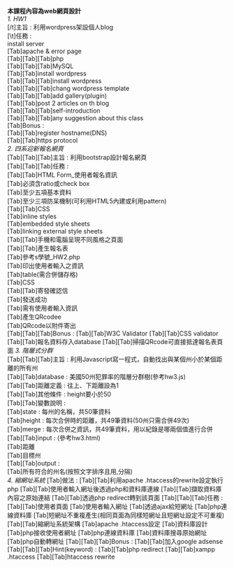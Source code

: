 __本課程內容為web網頁設計__  
_1. HW1_  
[/t]主旨 : 利用wordpress架設個人blog  
[\t]任務 :  
install server  
[Tab]apache & error page  
[Tab][Tab][Tab]php  
[Tab][Tab][Tab]MySQL  
[Tab][Tab]install wordpress  
[Tab][Tab][Tab]install wordpress  
[Tab][Tab][Tab]chang wordpress template  
[Tab][Tab][Tab]add gallery(plugin)  
[Tab][Tab]post 2 articles on th blog  
[Tab][Tab][Tab]self-introduction  
[Tab][Tab][Tab]any suggestion about this class  
[Tab]Bonus :   
[Tab][Tab]register hostname(DNS)  
[Tab][Tab]https protocol  
_2. 四系迎新報名網頁_  
[Tab][Tab][Tab]主旨 : 利用bootstrap設計報名網頁  
[Tab][Tab][Tab]任務 :   
[Tab][Tab]HTML Form_使用者報名資訊  
[Tab]必須含ratio或check box  
[Tab]至少五項基本資料  
[Tab]至少三項防呆機制(可利用HTML5內建或利用pattern)  
[Tab][Tab]CSS  
[Tab]inline styles  
[Tab]embedded style sheets  
[Tab]linking external style sheets  
[Tab][Tab]手機和電腦呈現不同風格之頁面  
[Tab][Tab]產生報名表  
[Tab]參考s學號_HW2.php  
[Tab]印出使用者輸入之資訊  
[Tab]table(需合併儲存格)  
[Tab]CSS  
[Tab][Tab]寄發確認信  
[Tab]發送成功  
[Tab]需有使用者輸入資訊  
[Tab]產生QRcodee  
[Tab]QRcode以附件寄出  
[Tab][Tab][Tab]Bonus : 
[Tab][Tab]W3C Validator
[Tab][Tab]CSS validator
[Tab][Tab]報名資料存入database
[Tab][Tab]掃描QRcode可直接抵達報名表頁面
_3. 階層式分群_  
[Tab][Tab][Tab]主旨 : 利用Javascript寫一程式，自動找出與某個州小於某個距離的所有州  
[Tab][Tab]database : 美國50州犯罪率的階層分群樹(參考hw3.js)  
[Tab][Tab]距離定義 : 往上、下距離設為1  
[Tab][Tab]其他條件 : height要小於50  
[Tab][Tab]變數說明 :   
[Tab]state : 每州的名稱，共50筆資料  
[Tab]height : 每次合併時的距離，共49筆資料(50州只需合併49次)  
[Tab]merge : 每次合併之資訊，共49筆資料，用以紀錄是哪兩個值進行合併  
[Tab][Tab]input : (參考hw3.html)  
[Tab]距離  
[Tab]目標州  
[Tab][Tab]output :   
[Tab]所有符合的州名(按照文字排序且用,分隔)  
_4. 縮網址系統_
[Tab]做法 : 
[Tab][Tab]利用apache .htaccess的rewrite設定執行php
[Tab][Tab]使用者輸入網址後透過php和資料庫連線
[Tab][Tab]擷取資料庫內容之原始連結
[Tab][Tab]透過php redirect轉到該頁面
[Tab][Tab][Tab]任務 : 
[Tab][Tab]使用者頁面 
[Tab]使用者輸入網址
[Tab]透過ajax給短網址
[Tab]php連線資料庫
[Tab]短網址不重複產生(相同頁面為同樣短網址且短網址設定不可重複)
[Tab][Tab]縮網址系統架構
[Tab]apache .htaccess設定
[Tab]資料庫設計
[Tab]php接收使用者網址
[Tab]php連線資料庫
[Tab]資料庫搜尋原始網址
[Tab]php自動轉網址
[Tab][Tab][Tab]Bonus : 
[Tab][Tab]加入google adsense
[Tab][Tab][Tab]Hint(keyword) : 
[Tab][Tab]php redirect
[Tab][Tab]xampp .htaccess
[Tab][Tab]htaccess rewrite
